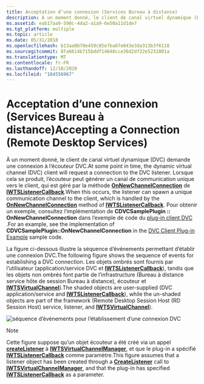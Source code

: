 ```yaml
---
title: Acceptation d’une connexion (Services Bureau à distance)
description: À un moment donné, le client de canal virtuel dynamique (DVC) demande une connexion à l’écouteur DVC.
ms.assetid: eab17aa9-590c-4da2-a1a9-6e50a11d1de7
ms.tgt_platform: multiple
ms.topic: article
ms.date: 05/31/2018
ms.openlocfilehash: b13aa0b78e459c85e7ba07e043e3da313b3f6118
ms.sourcegitcommit: 8fa6614b715bddf14648cce36d2df22e5232801a
ms.translationtype: MT
ms.contentlocale: fr-FR
ms.lasthandoff: 12/10/2020
ms.locfileid: "104556967"
---
```

# <a name="accepting-a-connection-remote-desktop-services"></a><span data-ttu-id="b9d06-103">Acceptation d’une connexion (Services Bureau à distance)</span><span class="sxs-lookup"><span data-stu-id="b9d06-103">Accepting a Connection (Remote Desktop Services)</span></span>

<span data-ttu-id="b9d06-104">À un moment donné, le client de canal virtuel dynamique (DVC) demande une connexion à l’écouteur DVC.</span><span class="sxs-lookup"><span data-stu-id="b9d06-104">At some point in time, the dynamic virtual channel (DVC) client will request a connection to the DVC listener.</span></span> <span data-ttu-id="b9d06-105">Lorsque cela se produit, l’écouteur peut générer un canal de communication unique vers le client, qui est géré par la méthode [**OnNewChannelConnection**](/windows/desktop/api/TsVirtualChannels/nf-tsvirtualchannels-iwtslistenercallback-onnewchannelconnection) de [**IWTSListenerCallback**](/windows/desktop/api/TsVirtualChannels/nn-tsvirtualchannels-iwtsvirtualchannelcallback).</span><span class="sxs-lookup"><span data-stu-id="b9d06-105">When this occurs, the listener can spawn a unique communication channel to the client, which is handled by the [**OnNewChannelConnection**](/windows/desktop/api/TsVirtualChannels/nf-tsvirtualchannels-iwtslistenercallback-onnewchannelconnection) method of [**IWTSListenerCallback**](/windows/desktop/api/TsVirtualChannels/nn-tsvirtualchannels-iwtsvirtualchannelcallback).</span></span> <span data-ttu-id="b9d06-106">Pour obtenir un exemple, consultez l’implémentation de **CDVCSamplePlugin :: OnNewChannelConnection** dans l’exemple de code du [plug-in client DVC](dvc-client-plug-in-example.md) .</span><span class="sxs-lookup"><span data-stu-id="b9d06-106">For an example, see the implementation of **CDVCSamplePlugin::OnNewChannelConnection** in the [DVC Client Plug-in Example](dvc-client-plug-in-example.md) sample code.</span></span>

<span data-ttu-id="b9d06-107">La figure ci-dessous illustre la séquence d’événements permettant d’établir une connexion DVC.</span><span class="sxs-lookup"><span data-stu-id="b9d06-107">The following figure shows the sequence of events for establishing a DVC connection.</span></span> <span data-ttu-id="b9d06-108">Les objets ombrés sont fournis par l’utilisateur (application/service DVC et [**IWTSListenerCallback**](/windows/desktop/api/TsVirtualChannels/nn-tsvirtualchannels-iwtslistenercallback)), tandis que les objets non ombrés font partie de l’infrastructure (Bureau à distance service hôte de session Bureau à distance), écouteur et [**IWTSVirtualChannel**](/windows/desktop/api/TsVirtualChannels/nn-tsvirtualchannels-iwtsvirtualchannel)).</span><span class="sxs-lookup"><span data-stu-id="b9d06-108">The shaded objects are user-supplied (DVC application/service and [**IWTSListenerCallback**](/windows/desktop/api/TsVirtualChannels/nn-tsvirtualchannels-iwtslistenercallback)), while the un-shaded objects are part of the framework (Remote Desktop Session Host (RD Session Host) service, listener, and [**IWTSVirtualChannel**](/windows/desktop/api/TsVirtualChannels/nn-tsvirtualchannels-iwtsvirtualchannel)).</span></span>

![séquence d’événements pour l’établissement d’une connexion DVC](images/acceptingconnection.png)

> [!Note]  
> <span data-ttu-id="b9d06-110">Cette figure suppose qu’un objet écouteur a été créé via un appel [**createListener**](/windows/desktop/api/TsVirtualChannels/nf-tsvirtualchannels-iwtsvirtualchannelmanager-createlistener) à [**IWTSVirtualChannelManager**](/windows/desktop/api/TsVirtualChannels/nn-tsvirtualchannels-iwtsvirtualchannelmanager), et que le plug-in a spécifié [**IWTSListenerCallback**](/windows/desktop/api/TsVirtualChannels/nn-tsvirtualchannels-iwtslistenercallback) comme paramètre.</span><span class="sxs-lookup"><span data-stu-id="b9d06-110">This figure assumes that a listener object has been created through a [**CreateListener**](/windows/desktop/api/TsVirtualChannels/nf-tsvirtualchannels-iwtsvirtualchannelmanager-createlistener) call to [**IWTSVirtualChannelManager**](/windows/desktop/api/TsVirtualChannels/nn-tsvirtualchannels-iwtsvirtualchannelmanager), and that the plug-in has specified [**IWTSListenerCallback**](/windows/desktop/api/TsVirtualChannels/nn-tsvirtualchannels-iwtslistenercallback) as a parameter.</span></span>

 

 

 




